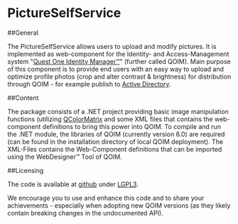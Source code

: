 PictureSelfService
==================

##General

The PictureSelfService allows users to upload and modify pictures. It is implemented as web-component for the Identity- and Access-Management system "[Quest One Identity Manager™](http://www.quest.com/identity-manager/)" (further called QOIM).
Main purpose of this component is to provide end users with an easy way to upload and optimize profile photos (crop and alter contrast & brightness) for distribution through QOIM - for example publish to [Active Directory](https://en.wikipedia.org/wiki/Active_Directory).

##Content

The package consists of a .NET project providing basic image manipulation functions (utilizing [QColorMatrix](http://www.codeguru.com/Cpp/G-M/gdi/gdi/article.php/c3667) and some XML files that contains the web-component definitions to bring this power into QOIM.
To compile and run the .NET module, the libraries of QOIM (currently version 6.0) are required (can be found in the installation directory of local QOIM deployment). The XML-Files contains the Web-Component definitions that can be imported using the WebDesigner™ Tool of QOIM.

##Licensing

The code is available at [github](https://github.com/swiftconsult/PictureSelfService) under [LGPL3](https://www.gnu.org/licenses/lgpl.html).

We encourage you to use and enhance this code and to share your achievements - especially when adopting new QOIM versions (as they likely contain breaking changes in the undocumented API).
